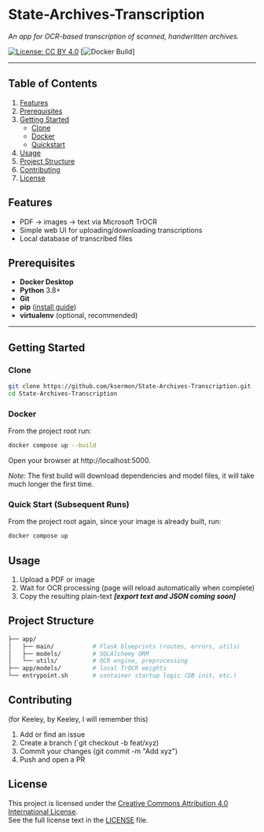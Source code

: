 # State-Archives-Transcription

_An app for OCR-based transcription of scanned, handwritten archives._

[![License: CC BY 4.0](https://img.shields.io/badge/License-CC%20BY%204.0-lightgrey.svg)](https://creativecommons.org/licenses/by/4.0/)
[![Docker Build](https://img.shields.io/docker/cloud/build/your-repo/state-archives-transcription)]

---

## Table of Contents

1. [Features](#features)  
2. [Prerequisites](#prerequisites)  
3. [Getting Started](#getting-started)  
   - [Clone](#clone)  
   - [Docker](#docker)  
   - [Quickstart](#quickstart)  
4. [Usage](#usage)  
5. [Project Structure](#project-structure)
6. [Contributing](#contributing)  
7. [License](#license)  

## Features

- PDF -> images -> text via Microsoft TrOCR
- Simple web UI for uploading/downloading transcriptions
- Local database of transcribed files

## Prerequisites

- **Docker Desktop**
- **Python** 3.8+  
- **Git**  
- **pip** ([install guide](https://pip.pypa.io/en/stable/installation/))  
- **virtualenv** (optional, recommended)

---

## Getting Started

### Clone

```bash
git clone https://github.com/ksermon/State-Archives-Transcription.git
cd State-Archives-Transcription
```

### Docker
From the project root run:
```bash
docker compose up --build
```
Open your browser at http://localhost:5000.

*Note:* The first build will download dependencies and model files, it will take much longer the first time. 

### Quick Start (Subsequent Runs)

From the project root again, since your image is already built, run:
```bash
docker compose up
```

## Usage

1. Upload a PDF or image
2. Wait for OCR processing (page will reload automatically when complete)
3. Copy the resulting plain-text ***[export text and JSON coming soon]***

## Project Structure
```bash
├── app/
│   ├── main/           # Flask blueprints (routes, errors, utils)
│   ├── models/         # SQLAlchemy ORM
│   └── utils/          # OCR engine, preprocessing
├── app/models/         # local TrOCR weights
└── entrypoint.sh       # container startup logic (DB init, etc.)
```

## Contributing
(for Keeley, by Keeley, I will remember this)
1. Add or find an issue
2. Create a branch (`git checkout -b feat/xyz)
3. Commit your changes (git commit -m "Add xyz")
4. Push and open a PR

## License

This project is licensed under the [Creative Commons Attribution 4.0 International License](https://creativecommons.org/licenses/by/4.0/).  
See the full license text in the [LICENSE](LICENSE) file.